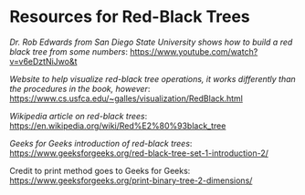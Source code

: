# Resources for Red-Black Trees

_Dr. Rob Edwards from San Diego State University shows how to build a red black tree from some numbers_: 
https://www.youtube.com/watch?v=v6eDztNiJwo&t 

_Website to help visualize red-black tree operations, it works differently than the procedures in the book, however_: 
https://www.cs.usfca.edu/~galles/visualization/RedBlack.html

_Wikipedia article on red-black trees_: 
https://en.wikipedia.org/wiki/Red%E2%80%93black_tree

_Geeks for Geeks introduction of red-black trees_: 
https://www.geeksforgeeks.org/red-black-tree-set-1-introduction-2/

Credit to print method goes to Geeks for Geeks:
https://www.geeksforgeeks.org/print-binary-tree-2-dimensions/